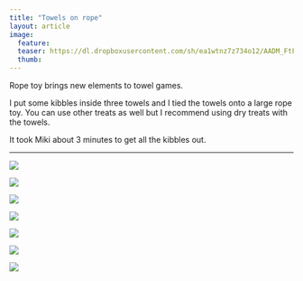 ```yaml
---
title: "Towels on rope"
layout: article
image:
  feature:
  teaser: https://dl.dropboxusercontent.com/sh/ea1wtnz7z734o12/AADM_FtFykY5fj9m00eaainJa/aktivointi/pyyhekoysi/DS02416-245px.jpg
  thumb:
---
```

Rope toy brings new elements to towel games.

I put some kibbles inside three towels and I tied the towels onto a large rope toy. You can use other treats as well but I recommend using dry treats with the towels.

It took Miki about 3 minutes to get all the kibbles out.

---

[![](https://dl.dropboxusercontent.com/sh/ea1wtnz7z734o12/AADVZNyAM1XxYqt-zP_1zAqQa/aktivointi/pyyhekoysi/DS02147-800px.jpg)](https://dl.dropboxusercontent.com/sh/ea1wtnz7z734o12/AABV3aVVLNGdxX1nkT21-Svia/aktivointi/pyyhekoysi/DS02147.jpg)

[![](https://dl.dropboxusercontent.com/sh/ea1wtnz7z734o12/AACzzPn7Cmle0F6hckDPUxaoa/aktivointi/pyyhekoysi/DS02416-800px.jpg)](https://dl.dropboxusercontent.com/sh/ea1wtnz7z734o12/AADkCE2s1jXSNPUk9tYAqkpJa/aktivointi/pyyhekoysi/DS02416.jpg)

[![](https://dl.dropboxusercontent.com/sh/ea1wtnz7z734o12/AAB2yXcRe27eOWUyl40oZdSLa/aktivointi/pyyhekoysi/DS02421-800px.jpg)](https://dl.dropboxusercontent.com/sh/ea1wtnz7z734o12/AAC86FzfUp0tgXUbmJ2Qj8bja/aktivointi/pyyhekoysi/DS02421.jpg)

[![](https://dl.dropboxusercontent.com/sh/ea1wtnz7z734o12/AABTeC5j5Z-dYkaJHihO_mOTa/aktivointi/pyyhekoysi/DS02403-800px.jpg)](https://dl.dropboxusercontent.com/sh/ea1wtnz7z734o12/AACa_KqX1-EceLa9LlzlGuL9a/aktivointi/pyyhekoysi/DS02403.jpg)

[![](https://dl.dropboxusercontent.com/sh/ea1wtnz7z734o12/AAADAMAphpjZYkpu7iYPJu5Ua/aktivointi/pyyhekoysi/DS02156-800px.jpg)](https://dl.dropboxusercontent.com/sh/ea1wtnz7z734o12/AAD8gSHCLK6iQrOyMm6AbF14a/aktivointi/pyyhekoysi/DS02156.jpg)

[![](https://dl.dropboxusercontent.com/sh/ea1wtnz7z734o12/AACeQZFVnu0ufiCWQdSQB--Ta/aktivointi/pyyhekoysi/DS02160-800px.jpg)](https://dl.dropboxusercontent.com/sh/ea1wtnz7z734o12/AADS1mps8tcNDgZuhyCA6yuTa/aktivointi/pyyhekoysi/DS02160.jpg)

[![](https://dl.dropboxusercontent.com/sh/ea1wtnz7z734o12/AACvTLvfo4Bj1k-yswkJyjUWa/aktivointi/pyyhekoysi/DS02168-800px.jpg)](https://dl.dropboxusercontent.com/sh/ea1wtnz7z734o12/AABH00zgvGnjKbmcZRSh_GGba/aktivointi/pyyhekoysi/DS02168.jpg)
